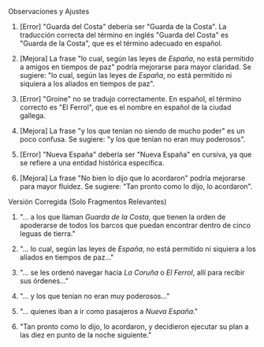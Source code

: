 Observaciones y Ajustes

1. [Error] "Guarda del Costa" debería ser "Guarda de la Costa". La traducción correcta del término en inglés "Guarda del Costa" es "Guarda de la Costa", que es el término adecuado en español.

2. [Mejora] La frase "lo cual, según las leyes de *España*, no está permitido a amigos en tiempos de paz" podría mejorarse para mayor claridad. Se sugiere: "lo cual, según las leyes de *España*, no está permitido ni siquiera a los aliados en tiempos de paz".

3. [Error] "Groine" no se tradujo correctamente. En español, el término correcto es "El Ferrol", que es el nombre en español de la ciudad gallega.

4. [Mejora] La frase "y los que tenían no siendo de mucho poder" es un poco confusa. Se sugiere: "y los que tenían no eran muy poderosos".

5. [Error] "Nueva España" debería ser "Nueva España" en cursiva, ya que se refiere a una entidad histórica específica.

6. [Mejora] La frase "No bien lo dijo que lo acordaron" podría mejorarse para mayor fluidez. Se sugiere: "Tan pronto como lo dijo, lo acordaron".

Versión Corregida (Solo Fragmentos Relevantes)

1. "... a los que llaman *Guarda de la Costa*, que tienen la orden de apoderarse de todos los barcos que puedan encontrar dentro de cinco leguas de tierra."

2. "... lo cual, según las leyes de *España*, no está permitido ni siquiera a los aliados en tiempos de paz..."

3. "... se les ordenó navegar hacia *La Coruña* o *El Ferrol*, allí para recibir sus órdenes..."

4. "... y los que tenían no eran muy poderosos..."

5. "... quienes iban a ir como pasajeros a *Nueva España*."

6. "Tan pronto como lo dijo, lo acordaron, y decidieron ejecutar su plan a las diez en punto de la noche siguiente."